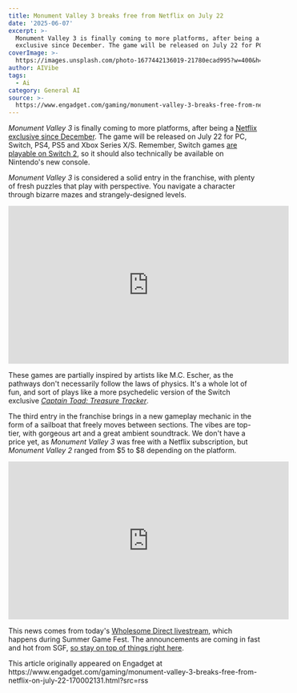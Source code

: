 ```yaml
---
title: Monument Valley 3 breaks free from Netflix on July 22
date: '2025-06-07'
excerpt: >-
  Monument Valley 3 is finally coming to more platforms, after being a Netflix
  exclusive since December. The game will be released on July 22 for PC, Sw...
coverImage: >-
  https://images.unsplash.com/photo-1677442136019-21780ecad995?w=400&h=200&fit=crop&auto=format
author: AIVibe
tags:
  - Ai
category: General AI
source: >-
  https://www.engadget.com/gaming/monument-valley-3-breaks-free-from-netflix-on-july-22-170002131.html?src=rss
---
```

<p><em>Monument Valley 3</em> is finally coming to more platforms, after being a <a data-i13n="cpos:1;pos:1" href="https://www.engadget.com/gaming/monument-valley-3-is-out-today-for-your-puzzling-pleasure-210407166.html">Netflix exclusive since December</a>. The game will be released on July 22 for PC, Switch, PS4, PS5 and Xbox Series X/S. Remember, Switch games <a data-i13n="cpos:2;pos:1" href="https://www.engadget.com/gaming/nintendo/nintendo-switch-2-launches-on-thursday-heres-everything-you-need-to-know-143310737.html?src=rss">are playable on Switch 2</a>, so it should also technically be available on Nintendo&#39;s new console.</p>
<p><em>Monument Valley 3</em> is considered a solid entry in the franchise, with plenty of fresh puzzles that play with perspective. You navigate a character through bizarre mazes and strangely-designed levels.</p>
<span id="end-legacy-contents"></span><div id="71bb89494f944e6b97d9b9a4c4b12ae7"><iframe width="560" height="315" src="https://www.youtube.com/embed/R0BGVxbWmHE?si=aj29H4HicFUcS-GG" title="YouTube video player" frameborder="0" allowfullscreen=""></iframe></div>
<p>These games are partially inspired by artists like M.C. Escher, as the pathways don&#39;t necessarily follow the laws of physics. It&#39;s a whole lot of fun, and sort of plays like a more psychedelic version of the Switch exclusive <a data-i13n="cpos:3;pos:1" href="https://www.engadget.com/2014-12-01-captain-toad-treasure-tracker-review-locked-and-toaded.html"><em>Captain Toad: Treasure Tracker</em></a>.</p>
<p>The third entry in the franchise brings in a new gameplay mechanic in the form of a sailboat that freely moves between sections. The vibes are top-tier, with gorgeous art and a great ambient soundtrack. We don&#39;t have a price yet, as <em>Monument Valley 3</em> was free with a Netflix subscription, but <em>Monument Valley 2</em> ranged from $5 to $8 depending on the platform.</p>
<div id="242de6468275427f93fa150ac0edd48a"><iframe width="560" height="315" src="https://www.youtube.com/embed/D4ZRXGcmDlM?si=GYZLqAVXkXoXWFvX" title="YouTube video player" frameborder="0" allowfullscreen=""></iframe></div>
<p>This news comes from today&#39;s <a data-i13n="cpos:4;pos:1" href="https://www.engadget.com/gaming/pc/how-to-watch-the-wholesome-direct-showcase-on-june-7-at-12pm-et-181249575.html">Wholesome Direct livestream</a>, which happens during Summer Game Fest. The announcements are coming in fast and hot from SGF, <a data-i13n="cpos:5;pos:1" href="https://www.engadget.com/gaming/how-to-watch-summer-game-fests-kickoff-stream-193047735.html">so stay on top of things right here</a>.</p>This article originally appeared on Engadget at https://www.engadget.com/gaming/monument-valley-3-breaks-free-from-netflix-on-july-22-170002131.html?src=rss

